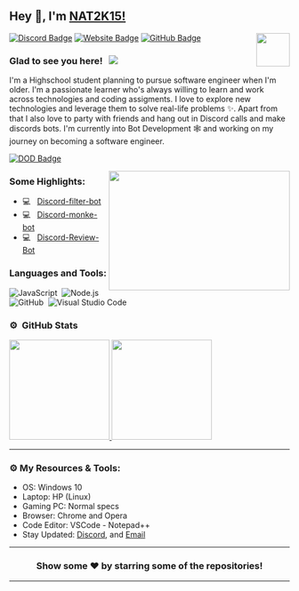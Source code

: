 ## Hey 👋, I'm [NAT2K15!](https://github.com/nat2k15/)

<img align="right" height="60" width="60" alt="" src="https://cdn.discordapp.com/attachments/756590322921767002/810784341286060062/2314.gif" />

[![Discord Badge](https://img.shields.io/badge/-Discord-0e76a8?style=flat-square&logo=Discord&logoColor=white)](https://discord.gg/RquDVTfDwu)
[![Website Badge](https://img.shields.io/badge/Website-3b5998?style=flat-square&logo=google-chrome&logoColor=white)](https://nat2k15.xyz)
[![GitHub Badge](https://img.shields.io/badge/-GitHub-ffffff?style=flat-square&logo=Github&logoColor=black)](https://github.com/nat2k15)

### Glad to see you here! &nbsp; ![](https://komarev.com/ghpvc/?username=nat2k15&label=Views&color=blue&style=plastic)

I'm a Highschool student planning to pursue software engineer when I'm older. I'm a passionate learner who's always willing to learn and work across technologies and coding assigments. I love to explore new technologies and leverage them to solve real-life problems ✨. Apart from that I also love to party with friends and hang out in Discord calls and make discords bots. I'm currently into Bot Development 🕸️ and working on my journey on becoming a software engineer.


[![DOD Badge](https://img.shields.io/badge/TEAM-DEVING%20ON%20DISCORD-17a6ec?style=for-the-badge)](https://github.com/nat2k15)

<img align="right" height="215" width="325" alt="" src="https://cdn.dribbble.com/users/416610/screenshots/4801105/coding_desk_flat_vector_ui_ux_design_illustration_motion_animation_gif2.gif" />


### Some Highlights:

- 💻 &nbsp; [Discord-filter-bot](https://github.com/NAT2K15/word-filter-bot)
- 💻 &nbsp; [Discord-monke-bot](https://github.com/NAT2K15/monke-bot)
- 💻 &nbsp; [Discord-Review-Bot](https://github.com/NAT2K15/review-bot)

### Languages and Tools:

![JavaScript](https://img.shields.io/badge/-JavaScript-333333?style=flat&logo=javascript)&nbsp;
![Node.js](https://img.shields.io/badge/-Node.js-333333?style=flat&logo=node.js)&nbsp;
![GitHub](https://img.shields.io/badge/-GitHub-333333?style=flat&logo=github)&nbsp;
![Visual Studio Code](https://img.shields.io/badge/-Visual%20Studio%20Code-333333?style=flat&logo=visual-studio-code&logoColor=007ACC)&nbsp;

### ⚙️ &nbsp;GitHub Stats

<p align="left">
<a href="https://github.com/nat2k15">
  <img height="180em" src="https://github-readme-stats-eight-theta.vercel.app/api?username=nat2k15&show_icons=true&theme=react&include_all_commits=true&count_private=true"/>
  <img height="180em" src="https://github-readme-stats-eight-theta.vercel.app/api/top-langs/?username=nat2k15&layout=compact&langs_count=8&theme=react"/>
</a>
</p>

---

### ⚙️ My Resources & Tools:

- OS: Windows 10
- Laptop: HP (Linux)
- Gaming PC: Normal specs
- Browser: Chrome and Opera
- Code Editor: VSCode - Notepad++ 
- Stay Updated: [Discord](https://discord.gg/RquDVTfDwu), and [Email](nat2k15email@gmail.com)

---

<h3 align=center>Show some ❤️ by starring some of the repositories!</h3>

---
